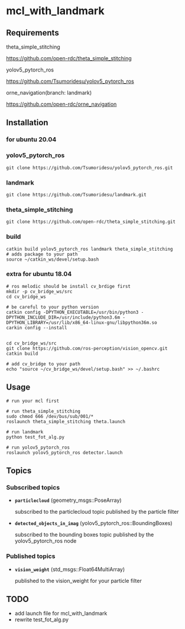 # mcl_with_landmark

## Requirements
theta_simple_stitching

https://github.com/open-rdc/theta_simple_stitching

yolov5_pytorch_ros

https://github.com/Tsumoridesu/yolov5_pytorch_ros

orne_navigation(branch: landmark)

https://github.com/open-rdc/orne_navigation

## Installation

### for ubuntu 20.04

### yolov5_pytorch_ros
```
git clone https://github.com/Tsumoridesu/yolov5_pytorch_ros.git
```
### landmark
```
git clone https://github.com/Tsumoridesu/landmark.git
```
### theta_simple_stitching
```
git clone https://github.com/open-rdc/theta_simple_stitching.git
```

### build
```
catkin build yolov5_pytorch_ros landmark theta_simple_stitching
# adds package to your path
source ~/catkin_ws/devel/setup.bash 
```

### extra for ubuntu 18.04

```
# ros melodic should be install cv_brdige first
mkdir -p cv_bridge_ws/src
cd cv_bridge_ws

# be careful to your python version
catkin config -DPYTHON_EXECUTABLE=/usr/bin/python3 -DPYTHON_INCLUDE_DIR=/usr/include/python3.6m -DPYTHON_LIBRARY=/usr/lib/x86_64-linux-gnu/libpython36m.so
carkin config --install


cd cv_bridge_ws/src
git clone https://github.com/ros-perception/vision_opencv.git
catkin build

# add cv_bridge to your path
echo "source ~/cv_bridge_ws/devel/setup.bash" >> ~/.bashrc
```


## Usage

```commandline  
# run your mcl first

# run theta_simple_stitching
sudo chmod 666 /dev/bus/sub/001/*
roslaunch theta_simple_stitching theta.launch

# run landmark
python test_fot_alg.py

# run yolov5_pytorch_ros
roslaunch yolov5_pytorch_ros detector.launch
```

## Topics
### Subscribed topics
* **`particlecloud`** (geometry_msgs::PoseArray)

  subscribed to the particlecloud topic published by the particle filter

* **`detected_objects_in_imag`** (yolov5_pytorch_ros::BoundingBoxes)

    subscribed to the bounding boxes topic published by the yolov5_pytorch_ros node
### Published topics
* **`vision_weight`** (std_msgs::Float64MultiArray)
    
    published to the vision_weight for your particle filter

## TODO
* add launch file for mcl_with_landmark
* rewrite test_fot_alg.py
